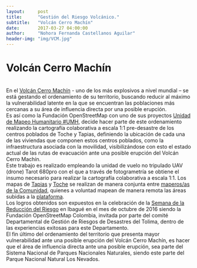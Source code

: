```yaml
---
layout:     post
title:      "Gestión del Riesgo Volcánico."
subtitle:   "Volcán Cerro Machín"
date:       2017-03-27 04:00:00
author:     "Nohora Fernanda Castellanos Aguilar"
header-img: "img/VCM.jpg"
---
```

<h1>Volcán Cerro Machín</h1>
<br>
En el <a href="https://es.wikipedia.org/wiki/Cerro_Mach%C3%ADn">Volcán Cerro Machín</a> - uno de los más explosivos a nivel mundial – se está gestando el ordenamiento de su territorio, buscando reducir al máximo la vulnerabilidad latente en la que se encuentran las poblaciones más cercanas a su área de influencia directa por una posible erupción.
<br>
Es así como la Fundación OpenStreetMap con uno de sus proyectos <a href="https://umh.openstreetmap.co/e56">Unidad de Mapeo Humanitario #UMH</a>, <a href="http://blog.openstreetmap.co/2016/06/10/socializacion-machin/"></a> decide hacer parte de este ordenamiento realizando la cartografía colaborativa a escala 1:1 pre-desastre de los centros poblados de Toche y Tapias, definiendo la ubicación de cada una de las viviendas que componen estos centros poblados, como la infraestructura asociada con la movilidad, visibilizándose con esto el estado actual de las rutas de evacuación ante una posible erupción del Volcán Cerro Machín.
<br>
Este trabajo es realizado empleando la unidad de vuelo no tripulado UAV (drone) Tarot 680pro con el que a través de fotogrametría se obtiene el insumo necesario para realizar la cartografía colaborativa a escala 1:1. Los mapas de <a href="https://www.openstreetmap.org/#map=18/4.45428/-75.34982">Tapias</a> y <a href="https://www.openstreetmap.org/#map=19/4.52008/-75.40916">Toche</a> se realizan de manera conjunta entre <a href="http://www.openstreetmap.org/">maperos/as de la Comunidad</a>, quienes a voluntad mapean de manera remota las áreas subidas a la <a href="http://tasks.hotosm.org/">plataforma</a>. 
<br>
Los logros obtenidos son expuestos en la celebración de la <a href="http://portal.gestiondelriesgo.gov.co/blogsrr/_layouts/15/start.aspx#/Lists/EntradasDeBlog/Post.aspx?ID=80">Semana de la Reducción del Riesgo</a> en Ibagué en el mes de octubre de 2016 siendo la Fundación OpenStreetMap Colombia, invitada por parte del comité Departamental de Gestión de Riesgos de Desastres del Tolima, dentro de las experiencias exitosas para este Departamento.
<br>
El fin último del ordenamiento del territorio que presenta mayor vulnerabilidad ante una posible erupción del Volcán Cerro Machín, es hacer que el área de influencia directa ante una posible erupción, sea parte del Sistema Nacional de Parques Nacionales Naturales, siendo este parte del Parque Nacional Natural Los Nevados.
